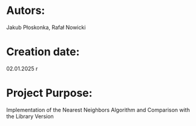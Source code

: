 # Autors: 

Jakub Płoskonka, Rafał Nowicki

# Creation date: 

02.01.2025 r

# Project Purpose: 

Implementation of the Nearest Neighbors Algorithm and Comparison with the Library Version

